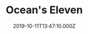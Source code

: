 ---
title: "Ocean's Eleven"
year: 2001
date: 2019-10-11T13:47:10.000Z
permalink: /almanac/movies/2019-10-11-oceans-eleven/index.html
rating: 3
tmdbid: 161
---